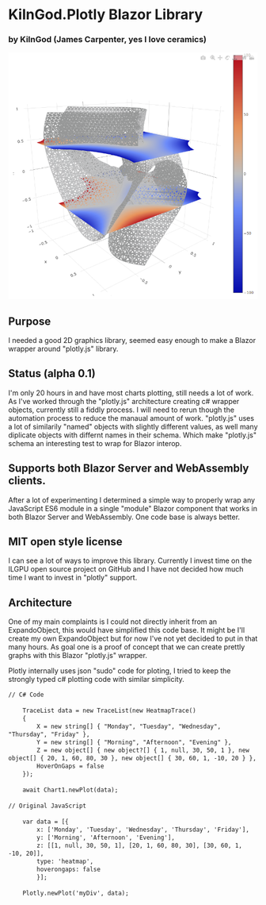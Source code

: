 # KilnGod.Plotly Blazor Library  

### by KilnGod (James Carpenter, yes I love ceramics)

![Alt text](./PlotlyGraph.png?raw=true "3D Chart goes here")

## Purpose
I needed a good 2D graphics library, seemed easy enough to make a Blazor wrapper around "plotly.js" library. 

## Status (alpha 0.1)
I'm only 20 hours in and have most charts plotting, still needs a lot of work. As I've worked through the "plotly.js" 
architecture creating c# wrapper objects, currently still a fiddly process. I will need to rerun though the automation 
process to reduce the manaual amount of work. "plotly.js" uses a lot of similarily "named" objects with slightly different
values, as well many diplicate objects with differnt names in their schema. Which make "plotly.js" schema an interesting 
test to wrap for Blazor interop.

## Supports both Blazor Server and WebAssembly clients.
After a lot of experimenting I determined a simple way to properly wrap any JavaScript ES6 module in a single "module" Blazor component 
that works in both Blazor Server and WebAssembly. One code base is always better.

## MIT open style license
I can see a lot of ways to improve this library. Currently I invest time on the ILGPU open source project on GitHub and I have 
not decided how much time I want to invest in "plotly" support.

## Architecture
One of my main complaints is I could not directly inherit from an ExpandoObject, this would have simplified this code base.
It might be I'll create my own ExpandoObject but for now I've not yet decided to put in that many hours. As goal one is a proof of
concept that we can create prettly graphs with this Blazor "plotly.js" wrapper.

Plotly internally uses json "sudo" code for ploting, I tried to keep the strongly typed c# plotting code with similar simplicity. 
```
// C# Code

	TraceList data = new TraceList(new HeatmapTrace()
	{
		X = new string[] { "Monday", "Tuesday", "Wednesday", "Thursday", "Friday" },
		Y = new string[] { "Morning", "Afternoon", "Evening" },
		Z = new object[] { new object?[] { 1, null, 30, 50, 1 }, new object[] { 20, 1, 60, 80, 30 }, new object[] { 30, 60, 1, -10, 20 } },
		HoverOnGaps = false
	});

	await Chart1.newPlot(data);

// Original JavaScript

	var data = [{		
		x: ['Monday', 'Tuesday', 'Wednesday', 'Thursday', 'Friday'],
		y: ['Morning', 'Afternoon', 'Evening'],
		z: [[1, null, 30, 50, 1], [20, 1, 60, 80, 30], [30, 60, 1, -10, 20]],
		type: 'heatmap',
		hoverongaps: false
		}];

	Plotly.newPlot('myDiv', data);

```








